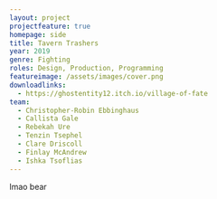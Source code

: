 ```yaml
---
layout: project
projectfeature: true
homepage: side
title: Tavern Trashers
year: 2019
genre: Fighting
roles: Design, Production, Programming
featureimage: /assets/images/cover.png
downloadlinks:
  - https://ghostentity12.itch.io/village-of-fate
team:
  - Christopher-Robin Ebbinghaus
  - Callista Gale
  - Rebekah Ure
  - Tenzin Tsephel
  - Clare Driscoll
  - Finlay McAndrew
  - Ishka Tsoflias
---
```


lmao bear